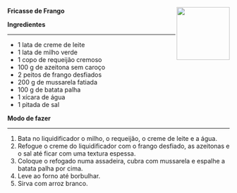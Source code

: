 **Fricasse de Frango** 
<img align="right" width="120" height="120" src="https://s2.glbimg.com/l4nuSvfawUos7F0Lk-iug17hXzk=/0x0:1280x800/984x0/smart/filters:strip_icc()/i.s3.glbimg.com/v1/AUTH_1f540e0b94d8437dbbc39d567a1dee68/internal_photos/bs/2021/W/E/BbLBKcSAmFTjBRhUWZow/fricasse-de-frango-receita.jpg">

**Ingredientes**
* * *
* 1 lata de creme de leite
* 1 lata de milho verde
* 1 copo de requeijão cremoso
* 100 g de azeitona sem caroço
* 2 peitos de frango desfiados
* 200 g de mussarela fatiada
* 100 g de batata palha
* 1 xícara de água
* 1 pitada de sal

**Modo de fazer**
* * *
1. Bata no liquidificador o milho, o requeijão, o creme de leite e a água.
2. Refogue o creme do liquidificador com o frango desfiado, as azeitonas e o sal até ficar com uma textura espessa.
3. Coloque o refogado numa assadeira, cubra com mussarela e espalhe a batata palha por cima.
4. Leve ao forno até borbulhar.
5. Sirva com arroz branco.
